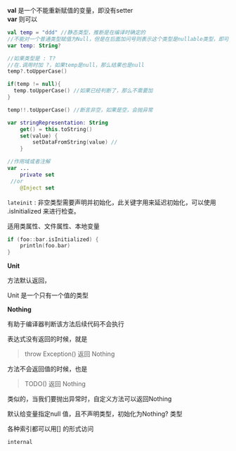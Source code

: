 **val** 是一个不能重新赋值的变量，即没有setter  
**var** 则可以  

```kotlin
val temp = "ddd" //静态类型，推断是在编译时确定的
//不能对一个普通类型赋值为Null，但是在后面加问号则表示这个类型是nullable类型，即可以设置为null
var temp: String?

//如果类型是 : T?
//在.调用时加 ?，如果temp是null，那么结果也是null
temp?.toUpperCase() 

if(temp != null){
  temp.toUpperCase() //如果已经判断了，那么不需要加
}

temp!!.toUpperCase() //断言非空，如果是空，会抛异常
```

```kotlin
var stringRepresentation: String
    get() = this.toString()
    set(value) {
        setDataFromString(value) //
    }

//作用域或者注解
var ...
    private set
 //or 
    @Inject set
```



`lateinit` : 非空类型需要声明并初始化，此关键字用来延迟初始化，可以使用 .isInitialized 来进行检查。

适用类属性、文件属性、本地变量  

```kotlin
if (foo::bar.isInitialized) {
    println(foo.bar)
}
```



**Unit** 

方法默认返回，  

Unit 是一个只有一个值的类型  



**Nothing** 

有助于编译器判断该方法后续代码不会执行

表达式没有返回的时候，就是

> throw Exception() 返回 Nothing

方法不会返回值的时候，也是  

> TODO() 返回 Nothing

类似的，当我们要抛出异常时，自定义方法可以返回Nothing



默认给变量指定null 值，且不声明类型，初始化为Nothing? 类型  





各种索引都可以用[] 的形式访问



`internal`  
